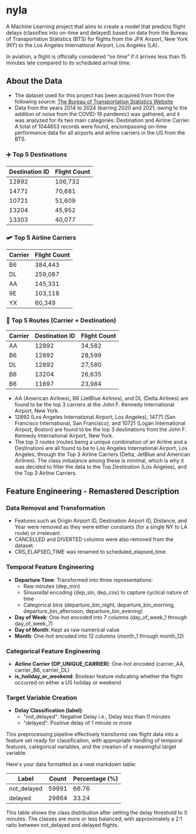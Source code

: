 # nyla

A Machine Learning project that aims to create a model that predicts flight delays (classifies into on-time and delayed) based on data from the Bureau of Transportation Statistics (BTS) for flights from the JFK Airport, New York (NY) to the Los Angeles International Airport, Los Angeles (LA).

In aviation, a flight is officially considered “on time” if it arrives less than 15 minutes late compared to its scheduled arrival time.

## About the Data

- The dataset used for this project has been acquired from from the following source: [The Bureau of Transportation Statistics Website](https://transtats.bts.gov/DL_SelectFields.aspx?gnoyr_VQ=FGJ&QO_fu146_anzr=b0-gvzr)
- Data from the years 2014 to 2024 (barring 2020 and 2021, owing to the addition of noise from the COVID-19 pandemic) was gathered, and it was analyzed for its two main categories: Destination and Airline Carrier. A total of 1044653 records were found, encompassing on-time performance data for all airports and airline carriers in the US from the BTS.

### ✈️ Top 5 Destinations

| Destination ID | Flight Count |
| -------------- | ------------ |
| 12892          | 106,732      |
| 14771          | 70,681       |
| 10721          | 51,609       |
| 13204          | 45,952       |
| 13303          | 40,077       |

### 🛩️ Top 5 Airline Carriers

| Carrier | Flight Count |
| ------- | ------------ |
| B6      | 384,443      |
| DL      | 259,087      |
| AA      | 145,331      |
| 9E      | 103,118      |
| YX      | 60,349       |

### 🔁 Top 5 Routes (Carrier + Destination)

| Carrier | Destination ID | Flight Count |
| ------- | -------------- | ------------ |
| AA      | 12892          | 34,582       |
| B6      | 12892          | 28,599       |
| DL      | 12892          | 27,580       |
| B6      | 13204          | 26,635       |
| B6      | 11697          | 23,984       |

- AA (American Airlines), B6 (JetBlue Airlines), and DL (Delta Airlines) are found to be the top 3 carriers at the John F. Kennedy International Airport, New York.
- 12892 (Los Angeles International Airport, Los Angeles), 14771 (San Francisco International, San Francisco), and 10721 (Logan International Airport, Boston) are found to be the top 3 destinations from the John F. Kennedy International Airport, New York.
- The top 3 routes (routes being a unique combination of an Airline and a Destination) are all found to be to Los Angeles International Airport, Los Angeles, through the Top 3 Airline Carriers (Delta, JetBlue and American Airlines). The class imbalance among these is minimal, which is why it was decided to filter the data to the Top Destination (Los Angeles), and the Top 3 Airline Carriers.

## Feature Engineering - Remastered Description

### Data Removal and Transformation

- Features such as Origin Airport ID, Destination Airport ID, Distance, and Year were removed as they were either constants (for a single NY to LA route) or irrelevant.
- CANCELLED and DIVERTED columns were also removed from the dataset.
- CRS_ELAPSED_TIME was renamed to scheduled_elapsed_time.

### Temporal Feature Engineering

- **Departure Time**: Transformed into three representations:
  - Raw minutes (dep_min)
  - Sinusoidal encoding (dep_sin, dep_cos) to capture cyclical nature of time
  - Categorical bins (departure_bin_night, departure_bin_morning, departure_bin_afternoon, departure_bin_evening)
- **Day of Week**: One-hot encoded into 7 columns (day_of_week_1 through day_of_week_7)
- **Day of Month**: Kept as raw numerical value
- **Month**: One-hot encoded into 12 columns (month_1 through month_12)

### Categorical Feature Engineering

- **Airline Carrier (OP_UNIQUE_CARRIER)**: One-hot encoded (carrier_AA, carrier_B6, carrier_DL)
- **is_holiday_or_weekend**: Boolean feature indicating whether the flight occurred on either a US holiday or weekend

### Target Variable Creation

- **Delay Classification (label)**:
  - "not_delayed": Negative Delay i.e., Delay less than 0 minutes
  - "delayed": Positive delay of 1 minute or more

This preprocessing pipeline effectively transforms raw flight data into a feature set ready for classification, with appropriate handling of temporal features, categorical variables, and the creation of a meaningful target variable.

Here's your data formatted as a neat markdown table:

| Label       | Count | Percentage (%) |
| ----------- | ----- | -------------- |
| not_delayed | 59991 | 66.76          |
| delayed     | 29864 | 33.24          |

This table shows the class distribution after setting the delay threshold to 0 minutes. The classes are more or less balanced, with approximately a 2:1 ratio between not_delayed and delayed flights.
